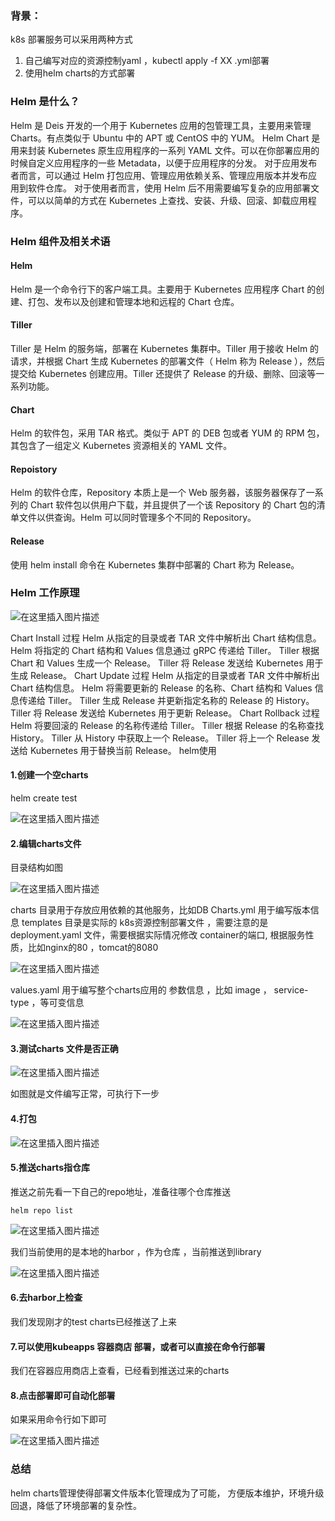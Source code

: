 ### 背景：

k8s 部署服务可以采用两种方式
1. 自己编写对应的资源控制yaml ，kubectl apply -f XX .yml部署
2. 使用helm charts的方式部署

### Helm 是什么？

Helm 是 Deis 开发的一个用于 Kubernetes 应用的包管理工具，主要用来管理 Charts。有点类似于 Ubuntu 中的 APT 或 CentOS 中的 YUM。
Helm Chart 是用来封装 Kubernetes 原生应用程序的一系列 YAML 文件。可以在你部署应用的时候自定义应用程序的一些 Metadata，以便于应用程序的分发。
对于应用发布者而言，可以通过 Helm 打包应用、管理应用依赖关系、管理应用版本并发布应用到软件仓库。
对于使用者而言，使用 Helm 后不用需要编写复杂的应用部署文件，可以以简单的方式在 Kubernetes 上查找、安装、升级、回滚、卸载应用程序。

### Helm 组件及相关术语

#### Helm

Helm 是一个命令行下的客户端工具。主要用于 Kubernetes 应用程序 Chart 的创建、打包、发布以及创建和管理本地和远程的 Chart 仓库。

#### Tiller

Tiller 是 Helm 的服务端，部署在 Kubernetes 集群中。Tiller 用于接收 Helm 的请求，并根据 Chart 生成 Kubernetes 的部署文件（ Helm 称为 Release ），然后提交给 Kubernetes 创建应用。Tiller 还提供了 Release 的升级、删除、回滚等一系列功能。

#### Chart

Helm 的软件包，采用 TAR 格式。类似于 APT 的 DEB 包或者 YUM 的 RPM 包，其包含了一组定义 Kubernetes 资源相关的 YAML 文件。

#### Repoistory

Helm 的软件仓库，Repository 本质上是一个 Web 服务器，该服务器保存了一系列的 Chart 软件包以供用户下载，并且提供了一个该 Repository 的 Chart 包的清单文件以供查询。Helm 可以同时管理多个不同的 Repository。

#### Release

使用 helm install 命令在 Kubernetes 集群中部署的 Chart 称为 Release。

### Helm 工作原理

![在这里插入图片描述](https://img-blog.csdnimg.cn/20190905145646376.png?x-oss-process=image/watermark,type_ZmFuZ3poZW5naGVpdGk,shadow_10,text_aHR0cHM6Ly9ibG9nLmNzZG4ubmV0L3RleHRkZW1vMTIz,size_16,color_FFFFFF,t_70)

Chart Install 过程
Helm 从指定的目录或者 TAR 文件中解析出 Chart 结构信息。
Helm 将指定的 Chart 结构和 Values 信息通过 gRPC 传递给 Tiller。
Tiller 根据 Chart 和 Values 生成一个 Release。
Tiller 将 Release 发送给 Kubernetes 用于生成 Release。
Chart Update 过程
Helm 从指定的目录或者 TAR 文件中解析出 Chart 结构信息。
Helm 将需要更新的 Release 的名称、Chart 结构和 Values 信息传递给 Tiller。
Tiller 生成 Release 并更新指定名称的 Release 的 History。
Tiller 将 Release 发送给 Kubernetes 用于更新 Release。
Chart Rollback 过程
Helm 将要回滚的 Release 的名称传递给 Tiller。
Tiller 根据 Release 的名称查找 History。
Tiller 从 History 中获取上一个 Release。
Tiller 将上一个 Release 发送给 Kubernetes 用于替换当前 Release。
helm使用

#### 1.创建一个空charts

helm create test

![在这里插入图片描述](https://img-blog.csdnimg.cn/20190905150001615.png)

#### 2.编辑charts文件

目录结构如图

![在这里插入图片描述](https://img-blog.csdnimg.cn/20190905150236534.png?x-oss-process=image/watermark,type_ZmFuZ3poZW5naGVpdGk,shadow_10,text_aHR0cHM6Ly9ibG9nLmNzZG4ubmV0L3RleHRkZW1vMTIz,size_16,color_FFFFFF,t_70)

charts 目录用于存放应用依赖的其他服务，比如DB
Charts.yml 用于编写版本信息
templates 目录是实际的 k8s资源控制部署文件 ，需要注意的是deployment.yaml 文件，需要根据实际情况修改 container的端口, 根据服务性质，比如nginx的80 ，tomcat的8080

![在这里插入图片描述](https://img-blog.csdnimg.cn/20190905150741500.png?x-oss-process=image/watermark,type_ZmFuZ3poZW5naGVpdGk,shadow_10,text_aHR0cHM6Ly9ibG9nLmNzZG4ubmV0L3RleHRkZW1vMTIz,size_16,color_FFFFFF,t_70)

values.yaml 用于编写整个charts应用的 参数信息 ，比如 image ， service-type ，等可变信息

![在这里插入图片描述](https://img-blog.csdnimg.cn/20190905150955438.png?x-oss-process=image/watermark,type_ZmFuZ3poZW5naGVpdGk,shadow_10,text_aHR0cHM6Ly9ibG9nLmNzZG4ubmV0L3RleHRkZW1vMTIz,size_16,color_FFFFFF,t_70)

#### 3.测试charts 文件是否正确

![在这里插入图片描述](https://img-blog.csdnimg.cn/2019090515111932.png)

如图就是文件编写正常，可执行下一步

#### 4.打包

![在这里插入图片描述](https://img-blog.csdnimg.cn/20190905151224720.png)

#### 5.推送charts指仓库

推送之前先看一下自己的repo地址，准备往哪个仓库推送

```
helm repo list
```



![在这里插入图片描述](https://img-blog.csdnimg.cn/20190905151320242.png?x-oss-process=image/watermark,type_ZmFuZ3poZW5naGVpdGk,shadow_10,text_aHR0cHM6Ly9ibG9nLmNzZG4ubmV0L3RleHRkZW1vMTIz,size_16,color_FFFFFF,t_70)

我们当前使用的是本地的harbor ，作为仓库 ，当前推送到library

![在这里插入图片描述](https://img-blog.csdnimg.cn/20190905151532803.png)

#### 6.去harbor上检查

我们发现刚才的test charts已经推送了上来

#### 7.可以使用kubeapps 容器商店 部署，或者可以直接在命令行部署

我们在容器应用商店上查看，已经看到推送过来的charts

#### 8.点击部署即可自动化部署

如果采用命令行如下即可

![在这里插入图片描述](https://img-blog.csdnimg.cn/20190905152004927.png?x-oss-process=image/watermark,type_ZmFuZ3poZW5naGVpdGk,shadow_10,text_aHR0cHM6Ly9ibG9nLmNzZG4ubmV0L3RleHRkZW1vMTIz,size_16,color_FFFFFF,t_70)

### 总结

helm charts管理使得部署文件版本化管理成为了可能， 方便版本维护，环境升级回退，降低了环境部署的复杂性。